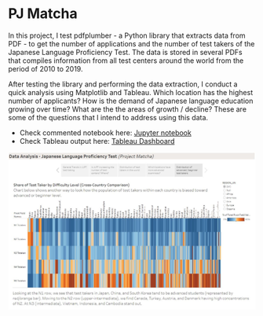 # PJ Matcha
In this project, I test pdfplumber - a Python library that extracts data from PDF - to get the number of applications and the number of test takers of the Japanese Language Proficiency Test. The data is stored in several PDFs that compiles information from all test centers around the world from the period of 2010 to 2019.

After testing the library and performing the data extraction, I conduct a quick analysis using Matplotlib and Tableau. Which location has the highest number of applicants? How is the demand of Japanese language education growing over time? What are the the areas of growth / decline? These are some of the questions that I intend to address using this data.

- Check commented notebook here: [Jupyter notebook](PJ_Matcha.ipynb)
- Check Tableau output here: [Tableau Dashboard](https://public.tableau.com/views/JLPTAnalysis/Story1?:language=en-GB&:display_count=n&:origin=viz_share_link)

![outputsample1.JPG](outputsample1.JPG)

